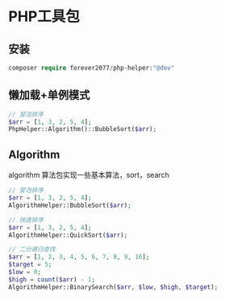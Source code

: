 # PHP工具包

## 安装

```php
composer require forever2077/php-helper:"@dev"
```

## 懒加载+单例模式

```php
// 冒泡排序
$arr = [1, 3, 2, 5, 4];
PhpHelper::Algorithm()::BubbleSort($arr);
```

## Algorithm

algorithm 算法包实现一些基本算法，sort，search

```php
// 冒泡排序
$arr = [1, 3, 2, 5, 4];
AlgorithmHelper::BubbleSort($arr);

// 快速排序
$arr = [1, 3, 2, 5, 4];
AlgorithmHelper::QuickSort($arr);

// 二分递归查找
$arr = [1, 2, 3, 4, 5, 6, 7, 8, 9, 10];
$target = 5;
$low = 0;
$high = count($arr) - 1;
AlgorithmHelper::BinarySearch($arr, $low, $high, $target);
```
